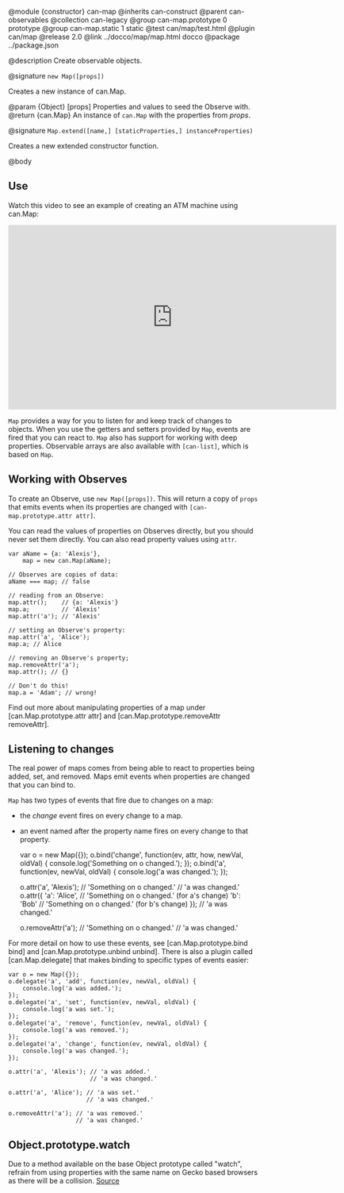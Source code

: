 @module {constructor} can-map
@inherits can-construct
@parent can-observables
@collection can-legacy
@group can-map.prototype 0 prototype
@group can-map.static 1 static
@test can/map/test.html
@plugin can/map
@release 2.0
@link ../docco/map/map.html docco
@package ../package.json

@description Create observable objects.

@signature `new Map([props])`

Creates a new instance of can.Map.

@param {Object} [props] Properties and values to seed the Observe with.
@return {can.Map} An instance of `can.Map` with the properties from _props_.

@signature `Map.extend([name,] [staticProperties,] instanceProperties)`

Creates a new extended constructor function.


@body

## Use

Watch this video to see an example of creating an ATM machine using can.Map:

<iframe width="662" height="372" src="https://www.youtube.com/embed/QP9mHyxZNiI" frameborder="0" allowfullscreen></iframe>


`Map` provides a way for you to listen for and keep track of changes
to objects. When you use the getters and setters provided by `Map`,
events are fired that you can react to. `Map` also has support for
working with deep properties. Observable arrays are also available with
`[can-list]`, which is based on `Map`.

## Working with Observes

To create an Observe, use `new Map([props])`. This will return a
copy of `props` that emits events when its properties are changed with
`[can-map.prototype.attr attr]`.

You can read the values of properties on Observes directly, but you should
never set them directly. You can also read property values using `attr`.


    var aName = {a: 'Alexis'},
        map = new can.Map(aName);

    // Observes are copies of data:
    aName === map; // false

    // reading from an Observe:
    map.attr();    // {a: 'Alexis'}
    map.a;         // 'Alexis'
    map.attr('a'); // 'Alexis'

    // setting an Observe's property:
    map.attr('a', 'Alice');
    map.a; // Alice

    // removing an Observe's property;
    map.removeAttr('a');
    map.attr(); // {}

    // Don't do this!
    map.a = 'Adam'; // wrong!


Find out more about manipulating properties of a map under
[can.Map.prototype.attr attr] and [can.Map.prototype.removeAttr removeAttr].

## Listening to changes

The real power of maps comes from being able to react to
properties being added, set, and removed. Maps emit events when
properties are changed that you can bind to.

`Map` has two types of events that fire due to changes on a map:
- the _change_ event fires on every change to a map.
- an event named after the property name fires on every change to that property.


    var o = new Map({});
    o.bind('change', function(ev, attr, how, newVal, oldVal) {
        console.log('Something on o changed.');
    });
    o.bind('a', function(ev, newVal, oldVal) {
        console.log('a was changed.');
    });

    o.attr('a', 'Alexis'); // 'Something on o changed.'
                           // 'a was changed.'
    o.attr({
        'a': 'Alice',      // 'Something on o changed.' (for a's change)
        'b': 'Bob'         // 'Something on o changed.' (for b's change)
    });                    // 'a was changed.'

    o.removeAttr('a');     // 'Something on o changed.'
                           // 'a was changed.'


For more detail on how to use these events, see [can.Map.prototype.bind bind] and
[can.Map.prototype.unbind unbind]. There is also a plugin called [can.Map.delegate]
that makes binding to specific types of events easier:


    var o = new Map({});
    o.delegate('a', 'add', function(ev, newVal, oldVal) {
        console.log('a was added.');
    });
    o.delegate('a', 'set', function(ev, newVal, oldVal) {
        console.log('a was set.');
    });
    o.delegate('a', 'remove', function(ev, newVal, oldVal) {
        console.log('a was removed.');
    });
    o.delegate('a', 'change', function(ev, newVal, oldVal) {
        console.log('a was changed.');
    });

    o.attr('a', 'Alexis'); // 'a was added.'
                           // 'a was changed.'

    o.attr('a', 'Alice'); // 'a was set.'
                          // 'a was changed.'

    o.removeAttr('a'); // 'a was removed.'
                       // 'a was changed.'

## Object.prototype.watch

Due to a method available on the base Object prototype called "watch", refrain from
using properties with the same name on Gecko based browsers as there will be a
collision. [Source](https://developer.mozilla.org/en-US/docs/Web/JavaScript/Reference/Global_Objects/Object/watch)
